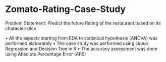 # Zomato-Rating-Case-Study
Problem Statement: Predict the future Rating of the restaurant based on its characteristics

•	All the aspects starting from EDA to statistical hypothesis (ANOVA) was performed  elaborately
•	The case study was performed using Linear Regression and Decision Tree in R
•	The accuracy assessment was done using Absolute Percentage Error (APE)

